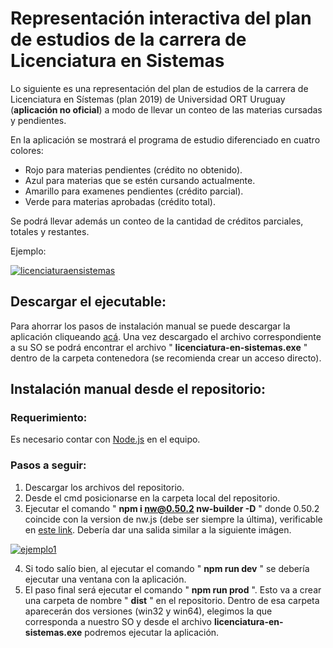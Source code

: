 # Representación interactiva del plan de estudios de la carrera de Licenciatura en Sistemas

Lo siguiente es una representación del plan de estudios de la carrera de Licenciatura en Sístemas (plan 2019) de Universidad ORT Uruguay (**aplicación no oficial**) a modo de llevar un conteo de las materias cursadas y pendientes.

En la aplicación se mostrará el programa de estudio diferenciado en cuatro colores:
- Rojo para materias pendientes (crédito no obtenido).
- Azul para materias que se estén cursando actualmente.
- Amarillo para examenes pendientes (crédito parcial).
- Verde para materias aprobadas (crédito total).

Se podrá llevar además un conteo de la cantidad de créditos parciales, totales y restantes.

Ejemplo:

<a href="https://ibb.co/nkV3HPf"><img src="https://i.ibb.co/9YfwFZ2/licenciaturaensistemas.jpg" alt="licenciaturaensistemas" border="0"></a>

## Descargar el ejecutable:

Para ahorrar los pasos de instalación manual se puede descargar la aplicación cliqueando [acá](https://drive.google.com/drive/folders/1KYBfvtdO3Vw3xTwIfOE_hlTeCJkP4kVt?usp=sharing). Una vez descargado el archivo correspondiente a su SO se podrá encontrar el archivo " **licenciatura-en-sistemas.exe** " dentro de la carpeta contenedora (se recomienda crear un acceso directo).

## Instalación manual desde el repositorio:

### Requerimiento:

Es necesario contar con [Node.js](https://nodejs.org/es/) en el equipo.

### Pasos a seguir:

1. Descargar los archivos del repositorio.
2. Desde el cmd posicionarse en la carpeta local del repositorio.
3. Ejecutar el comando " **npm i nw@0.50.2 nw-builder -D** " donde 0.50.2 coincide con la version de nw.js (debe ser siempre la última), verificable en [este link](https://nwjs.io/). Debería dar una salida similar a la siguiente imágen.

<a href="https://ibb.co/t3QbQGg"><img src="https://i.ibb.co/hCLKL6b/ejemplo1.jpg" alt="ejemplo1" border="0"></a>

4. Si todo salío bien, al ejecutar el comando " **npm run dev** " se debería ejecutar una ventana con la aplicación.
5. El paso final será ejecutar el comando " **npm run prod** ". Esto va a crear una carpeta de nombre " **dist** " en el repositorio. Dentro de esa carpeta aparecerán dos versiones (win32 y win64), elegimos la que corresponda a nuestro SO y desde el archivo **licenciatura-en-sistemas.exe** podremos ejecutar la aplicación.
